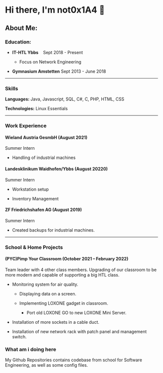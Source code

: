 # Hi there, I'm not0x1A4 👋

## About Me:

### Education:

- **IT-HTL Ybbs**    Sept 2018 - Present
  
  - Focus on Network Engineering

- **Gymnasium Amstetten**    Sept 2013 - June 2018

---

### Skills

**Languages:** Java, Javascript, SQL, C#, C, PHP, HTML, CSS

**Technologies:** Linux Essentials

---

### Work Experience

#### **Wieland Austria GesmbH (August 2021)**

Summer Intern

- Handling of industrial machines

#### **Landesklinikum Waidhofen/Ybbs (August 20220)**

Summer Intern

- Workstation setup

- Inventory Management

#### **ZF Friedrichshafen AG (August 2019)**

Summer Intern

- Created backups for industrial machines.

---

### School & Home Projects

#### (PYC)Pimp Your Classroom (October 2021 – February 2022)

Team leader with 4 other class members.
Upgrading of our classroom to be more modern and capable of supporting a big HTL class.

- Monitoring system for air quality.
  
  - Displaying data on a screen.
  
  - Implementing LOXONE gadget in classroom.
    
    - Port old LOXONE GO to new LOXONE Mini Server.

- Installation of more sockets in a cable duct.

- Installation of new network rack with patch panel and management switch.

### What am i doing here

My Github Repositories contains codebase from school for Software Engineering, as well as some config files.
